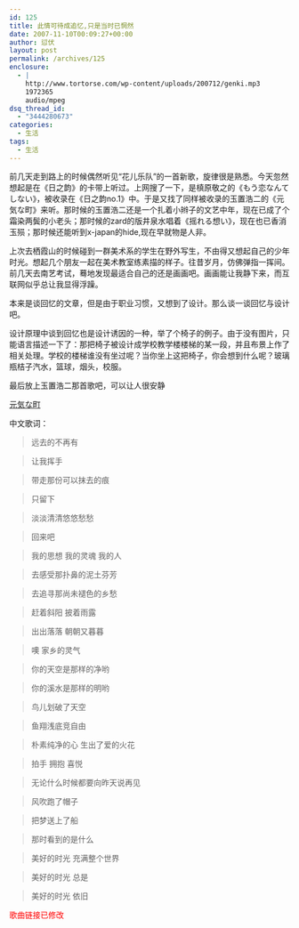 ```yaml
---
id: 125
title: 此情可待成追忆,只是当时已惘然
date: 2007-11-10T00:09:27+00:00
author: 愆伏
layout: post
permalink: /archives/125
enclosure:
  - |
    http://www.tortorse.com/wp-content/uploads/200712/genki.mp3
    1972365
    audio/mpeg
dsq_thread_id:
  - "3444280673"
categories:
  - 生活
tags:
  - 生活
---
```

前几天走到路上的时候偶然听见“花儿乐队”的一首新歌，旋律很是熟悉。今天忽然想起是在《日之韵》的卡带上听过。上网搜了一下，是槙原敬之的《もう恋なんてしない》，被收录在《日之韵no.1》中。于是又找了同样被收录的玉置浩二的《元気な町》来听。那时候的玉置浩二还是一个扎着小辫子的文艺中年，现在已成了个霜染两鬓的小老头；那时候的zard的版井泉水唱着《摇れる想い》，现在也已香消玉殒；那时候还能听到x-japan的hide,现在早就物是人非。 

上次去栖霞山的时候碰到一群美术系的学生在野外写生，不由得又想起自己的少年时光。想起几个朋友一起在美术教室练素描的样子。往昔岁月，仿佛弹指一挥间。前几天去南艺考试，蓦地发现最适合自己的还是画画吧。画画能让我静下来，而互联网似乎总让我显得浮躁。 

本来是谈回忆的文章，但是由于职业习惯，又想到了设计。那么谈一谈回忆与设计吧。 

设计原理中谈到回忆也是设计诱因的<!--more-->一种，举了个椅子的例子。由于没有图片，只能语言描述一下了：那把椅子被设计成学校教学楼楼梯的某一段，并且布景上作了相关处理。学校的楼梯谁没有坐过呢？当你坐上这把椅子，你会想到什么呢？玻璃瓶桔子汽水，篮球，烟头，校服。 

最后放上玉置浩二那首歌吧，可以让人很安静
  
[元気な町](http://www.tortorse.com/wp-content/uploads/200712/genki.mp3)

中文歌词： 

> 远去的不再有
  
> 让我挥手
  
> 带走那份可以抹去的痕
  
> 只留下
  
> 淡淡清清悠悠愁愁
  
> 回来吧
  
> 我的思想 我的灵魂 我的人
  
> 去感受那扑鼻的泥土芬芳
  
> 去追寻那尚未褪色的乡愁
  
> 赶着斜阳 披着雨露
  
> 出出落落 朝朝又暮暮
  
> 噢 家乡的灵气
  
> 你的天空是那样的净哟
  
> 你的溪水是那样的明哟
  
> 鸟儿划破了天空
  
> 鱼翔浅底竞自由
  
> 朴素纯净的心 生出了爱的火花
  
> 拍手 拥抱 喜悦
  
> 无论什么时候都要向昨天说再见
  
> 风吹跑了帽子
  
> 把梦送上了船
  
> 那时看到的是什么
  
> 美好的时光 充满整个世界
  
> 美好的时光 总是
  
> 美好的时光 依旧

<span style="color:Red">歌曲链接已修改</span>